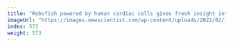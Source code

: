 ```yaml
---
title: "Robofish powered by human cardiac cells gives fresh insight into heart"
imageUrl: "https://images.newscientist.com/wp-content/uploads/2022/02/10144231/PRI_222646379.jpg?width=600"
index: 573
weight: 573
---
```

